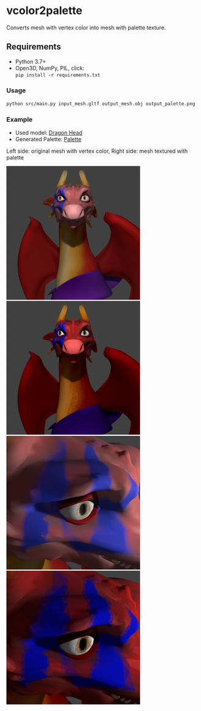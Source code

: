 # vcolor2palette

Converts mesh with vertex color into mesh with palette texture.

## Requirements

- Python 3.7+
- Open3D, NumPy, PIL, click: \
    `pip install -r requirements.txt`

### Usage

```bash
python src/main.py input_mesh.gltf output_mesh.obj output_palette.png
```

### Example

* Used model: [Dragon Head](https://sketchfab.com/3d-models/dragon-head-298b72400c3643c2b9c570d0e6442e5d)
* Generated Palette: [Palette](example/palette.png)

Left side: original mesh with vertex color, Right side: mesh textured with palette

<img src="example/vcolor1.png" alt="Vertex Color Image" title="Vertex Color" height="350px">
<img src="example/textured1.png" alt="Textured Image" title="Textured" height="350px">

<img src="example/vcolor2.png" alt="Vertex Color Image" title="Vertex Color" height="350px">
<img src="example/textured2.png" alt="Textured Image" title="Textured" height="350px">



